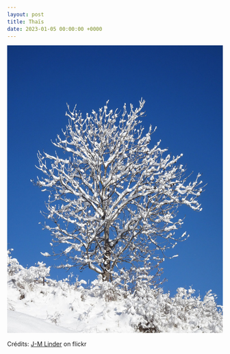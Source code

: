 ```yaml
---
layout: post
title: Thaïs
date: 2023-01-05 00:00:00 +0000
---
```


![Thaïs](/images/2023-01-05.jpg)

Crédits: [J-M Linder](https://www.flickr.com/people/jmverco/) on flickr
